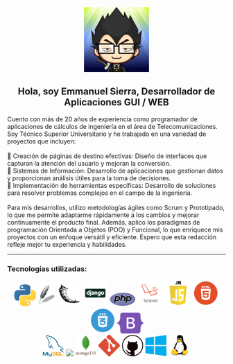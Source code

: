 <div align="center">
  <img src="Logo.jpg" width="150">
  <h2>Hola, soy Emmanuel Sierra, Desarrollador de Aplicaciones GUI / WEB</h2>
</div>

<p align="left">
Cuento con más de 20 años de experiencia como programador de aplicaciones de cálculos de ingeniería en el área de Telecomunicaciones. Soy Técnico Superior Universitario y he trabajado en una variedad de proyectos que incluyen:<br><br>
🚀 Creación de páginas de destino efectivas: Diseño de interfaces que capturan la atención del usuario y mejoran la conversión.<br>
🚀 Sistemas de Información: Desarrollo de aplicaciones que gestionan datos y proporcionan análisis útiles para la toma de decisiones.<br>
🚀 Implementación de herramientas específicas: Desarrollo de soluciones para resolver problemas complejos en el campo de la ingeniería.<br><br>
Para mis desarrollos, utilizo metodologías ágiles como Scrum y Prototipado, lo que me permite adaptarme rápidamente a los cambios y mejorar continuamente el producto final. Además, aplico los paradigmas de programación Orientada a Objetos (POO) y Funcional, lo que enriquece mis proyectos con un enfoque versátil y eficiente. Espero que esta redacción refleje mejor tu experiencia y habilidades.
</p>

<hr>

<h3>Tecnologías utilizadas:</h3>

<div align="center">
  <img src="logo python.png" width="50">
  <img src="tkinter.png" width="40">
  <img src="Flask.png" width="55">
  <img src="logo django.png" width="60">

  <img src="logo php.png" width="60">
  <img src="laravel.png" width="60">

  <img src="js.png" width="60">

  <img src="logo html.png" width="60">
  <img src="logo css.png" width="60">
  <img src="Logo Bootstrap.png" width="60">  
</div>

<div align="center">
  <img src="mysql.png" width="50">
  <img src="PostgreSQL.png" width="50">
  <img src="logo mongodb.png" width="50">
  
  <img src="git.png" width="50">
  <img src="github.png" width="50">

  <img src="Windows 10.png" width="50">
  <img src="Linux.png" width="50">
</div>
